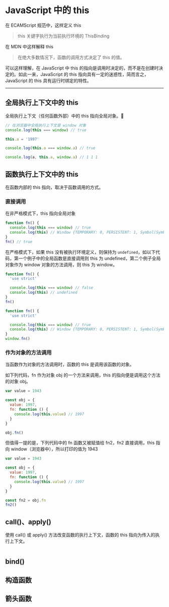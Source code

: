# JavaScript 中的 this

在 ECAMScript 规范中，这样定义 this

> this 关键字执行为当前执行环境的 ThisBinding

在 MDN 中这样解释 this

> 在绝大多数情况下，函数的调用方式决定了 this 的值。

可以这样理解，在 JavaScript 中 this 的指向是调用时决定的，而不是在创建时决定的。如此一来，JavaScript 的 this 指向具有一定的迷惑性，简而言之，JavaScript 的 this 具有运行时绑定的特性。

---

## 全局执行上下文中的 this

全局执行上下文（任何函数外部）中的 this 指向全局对象。

```js
// 在浏览器中全局执行上下文是 window 对象
console.log(this === window) // true

this.a = '1997'

console.log(this.a === window.a) // true

console.log(a, this.a, window.a) // 1 1 1
```

## 函数执行上下文中的 this

在函数内部的 this 指向，取决于函数调用的方式。

### 直接调用

在非严格模式下，this 指向全局对象

```js
function fn() {
  console.log(this === window) // true
  console.log(this) // Window {TEMPORARY: 0, PERSISTENT: 1, Symbol(Symbol.toStringTag): "Window", constructor: ƒ}
}
fn() // true
```

在严格模式下，如果 this 没有被执行环境定义，则保持为 `undefined`，如以下代码，第一个例子中的全局函数是直接调用则 this 为 undefined，第二个例子全局对象作为 window 对象的方法调用，则 this 为 window。

```js
function fn() {
  'use strict'

  console.log(this === window) // false
  console.log(this) // undefined
}
fn()
```

```js
function fn() {
  'use strict'

  console.log(this === window) // true
  console.log(this) // Window {TEMPORARY: 0, PERSISTENT: 1, Symbol(Symbol.toStringTag): "Window", constructor: ƒ}
}
window.fn()
```

### 作为对象的方法调用

当函数作为对象的方法调用时，函数的 this 是调用该函数的对象。

如下列代码，fn 作为对象 obj 的一个方法来调用，this 的指向便是调用这个方法的对象 obj。

```js
var value = 1943

const obj = {
  value: 1997,
  fn: function () {
    console.log(this.value) // 1997
  }
}

obj.fn()
```

但值得一提的是，下列代码中的 fn 函数又被赋值给 fn2，fn2 直接调用，this 指向 window（浏览器中），所以打印的值为 1943

```js
var value = 1943

const obj = {
  value: 1997,
  fn: function () {
    console.log(this.value) // 1997
  }
}

const fn2 = obj.fn
fn2()
```

## call()、apply()

使用 call() 或 apply() 方法改变函数的执行上下文，函数的 this 指向为传入的执行上下文。

```js


```

## bind()

## 构造函数

## 箭头函数
